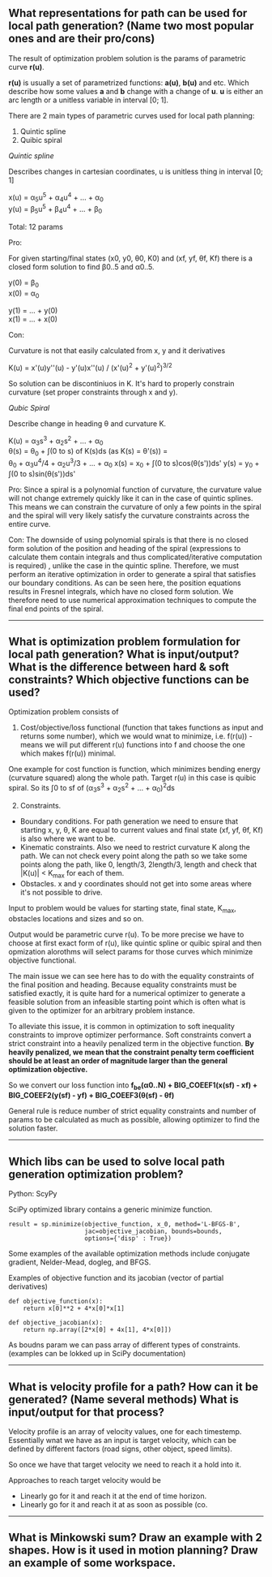 ## What representations for path can be used for local path generation? (Name two most popular ones and are their pro/cons)

The result of optimization problem solution is the params of parametric curve **r(u)**.

**r(u)** is usually a set of parametrized functions: **a(u)**, **b(u)** and etc. Which describe how some values **a** and **b** change with a change of **u**. 
**u** is either an arc length or a unitless variable in interval [0; 1].

There are 2 main types of parametric curves used for local path planning:
1. Quintic spline
2. Quibic spiral

*Quintic spline*

Describes changes in cartesian coordinates, u is unitless thing in interval [0; 1]

x(u) = &alpha;<sub>5</sub>u<sup>5</sup> + &alpha;<sub>4</sub>u<sup>4</sup> + ... + &alpha;<sub>0</sub>\
y(u) = &beta;<sub>5</sub>u<sup>5</sup> + &beta;<sub>4</sub>u<sup>4</sup> + ... + &beta;<sub>0</sub>

Total: 12 params

Pro:

For given starting/final states (x0, y0, &theta;0, K0) and (xf, yf, &theta;f, Kf) there is a closed form solution to find
&beta;0..5 and &alpha;0..5.

y(0) = &beta;<sub>0</sub>\
x(0) = &alpha;<sub>0</sub>

y(1) = ... + y(0)\
x(1) = ... + x(0)

Con:

Curvature is not that easily calculated from x, y and it derivatives

K(u) = x'(u)y''(u) - y'(u)x''(u) / (x'(u)<sup>2</sup> + y'(u)<sup>2</sup>)<sup>3/2</sup>

So solution can be discontiniuos in K. It's hard to properly constrain curvature (set proper constraints through x and y).

*Qubic Spiral*

Describe change in heading &theta; and curvature K.

K(u) = &alpha;<sub>3</sub>s<sup>3</sup> + &alpha;<sub>2</sub>s<sup>2</sup> + ... + &alpha;<sub>0</sub>\
&theta;(s) = &theta;<sub>0</sub> + &int;(0 to s) of K(s)ds (as K(s) = &theta;'(s)) = \
    &theta;<sub>0</sub> + &alpha;<sub>3</sub>u<sup>4</sup>/4 + &alpha;<sub>2</sub>u<sup>3</sup>/3 + ... + &alpha;<sub>0</sub>
x(s) = x<sub>0</sub> + &int;(0 to s)cos(&theta;(s'))ds'
y(s) = y<sub>0</sub> + &int;(0 to s)sin(&theta;(s'))ds'

Pro:
Since a spiral is a polynomial function of curvature, the curvature value will not change extremely quickly like it can in the case of quintic splines. This means we can constrain the curvature of only a few points in the spiral and the spiral will very likely satisfy the curvature constraints across the entire curve.

Con:
The downside of using polynomial spirals is that there is no closed form solution of the position and heading of the spiral (expressions to calculate them contain integrals and thus complicated/iterative computation is required) , unlike the case in the quintic spline. Therefore, we must perform an iterative optimization in order to generate a spiral that satisfies our boundary conditions. As can be seen here, the position equations results in Fresnel integrals, which have no closed form solution. We therefore need to use numerical approximation techniques to compute the final end points of the spiral.

---

## What is optimization problem formulation for local path generation? What is input/output? What is the difference between hard & soft constraints? Which objective functions can be used?

Optimization problem consists of 

1. Cost/objective/loss functional (function that takes functions as input and returns some number), which we would wnat to minimize, i.e. f(r(u)) - means we will put different r(u) functions into f and choose the one which makes f(r(u)) minimal.

One example for cost function is function, which minimizes bending energy (curvature squared) along the whole path. Target r(u) in this case is quibic spiral.
So its &int;0 to sf of (&alpha;<sub>3</sub>s<sup>3</sup> + &alpha;<sub>2</sub>s<sup>2</sup> + ... + &alpha;<sub>0</sub>)<sup>2</sup>ds

2. Constraints. 
- Boundary conditions. For path generation we need to ensure that starting x, y, &theta;, K are equal to current values and final state (xf, yf, &theta;f, Kf) is also where we want to be. 
- Kinematic constraints. Also we need to restrict curvature K along the path. We can not check every point along the path so we take some points along the path, like 0, length/3, 2length/3, length and check that |K(u)| < K<sub>max</sub> for each of them. 
- Obstacles. x and y coordinates should not get into some areas where it's not possible to drive.

Input to problem would be values for starting state, final state, K<sub>max</sub>, obstacles locations and sizes and so on.

Output would be parametric curve r(u). To be more precise we have to choose at first exact form of r(u), like quintic spline
or quibic spiral and then opmization alorothms will select params for those curves which minimize objective functional.

The main issue we can see here has to do with the equality constraints of the final position and heading. Because equality constraints must be satisfied exactly, it is quite hard for a numerical optimizer to generate a feasible solution from an infeasible starting point which is often what is given to the optimizer for an arbitrary problem instance. 

To alleviate this issue, it is common in optimization to soft inequality constraints to improve optimizer performance. Soft constraints convert a strict constraint into a heavily penalized term in the objective function. **By heavily penalized, we mean that the constraint penalty term coefficient should be at least an order of magnitude larger than the general optimization objective.**

So we convert our loss function into **f<sub>be</sub>(&alpha;0..N) + BIG_COEEF1(x(sf) - xf) + BIG_COEEF2(y(sf) - yf) + BIG_COEEF3(&theta;(sf) - &theta;f)**

General rule is reduce number of strict equality constraints and number of params to be calculated as much as possible, allowing optimizer to find the solution faster.


---
## Which libs can be used to solve local path generation optimization problem?

Python: ScyPy

SciPy optimized library contains a generic minimize function.

```
result = sp.minimize(objective_function, x_0, method='L-BFGS-B',
					 jac=objective_jacobian, bounds=bounds,
					 options={'disp' : True})
```

Some examples of the available optimization methods include conjugate gradient, Nelder-Mead, dogleg, and BFGS. 

Examples of objective function and its jacobian (vector of partial derivatives)

```
def objective_function(x):
    return x[0]**2 + 4*x[0]*x[1]

def objective_jacobian(x):
    return np.array([2*x[0] + 4x[1], 4*x[0]])
```

As boudns param we can pass array of different types of constraints. (examples can be lokked up in SciPy documentation)


---
## What is velocity profile for a path? How can it be generated? (Name several methods) What is input/output for that process?

Velocity profile is an array of velocity values, one for each timestemp.
Essentially wnat we have as an input is target velocity, which can be defined by different factors (road signs, other object, speed limits).

So once we have that target velocity we need to reach it a hold into it.

Approaches to reach target velocity would be 
- Linearly go for it and reach it at the end of time horizon.
- Linearly go for it and reach it at as soon as possible (co.

---
## What is Minkowski sum? Draw an example with 2 shapes. How is it used in motion planning? Draw an example of some workspace.




